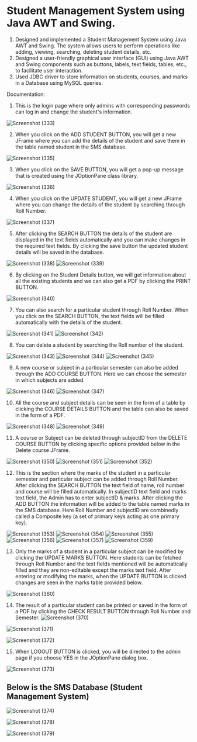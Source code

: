 
# Student Management System using Java AWT and Swing.
1. Designed and implemented a Student Management System using Java AWT and Swing. The system allows users to perform operations like adding, viewing, searching, deleting student details, etc.
2. Designed a user-friendly graphical user interface (GUI) using Java AWT and Swing components such as buttons, labels, text fields, tables, etc., to facilitate user interaction.
3. Used JDBC driver to store information on students, courses, and marks in a Database using MySQL queries.

Documentation:
1. This is the login page where only admins with corresponding passwords can log in and change the student's information.
   
![Screenshot (333)](https://github.com/GurujuAkhila/Student-Management-System/assets/125969582/4d071e8f-9b36-41e7-92b6-f765670dab05)

2. When you click on the ADD STUDENT BUTTON, you will get a new JFrame where you can add the details of the student and save them in the table named student in the SMS database.
   
![Screenshot (335)](https://github.com/GurujuAkhila/Student-Management-System/assets/125969582/b030390d-6563-43fe-b051-3c7f42d7553a)

3. When you click on the SAVE BUTTON, you will get a pop-up message that is created using the JOptionPane class library.
   
![Screenshot (336)](https://github.com/GurujuAkhila/Student-Management-System/assets/125969582/929cd3f1-c935-4d8a-bbc5-f58a8c522139)

4. When you click on the UPDATE STUDENT, you will get a new JFrame where you can change the details of the student by searching through Roll Number.
   
![Screenshot (337)](https://github.com/GurujuAkhila/Student-Management-System/assets/125969582/8e4d6a69-2b18-42bf-8ef9-02226a06e333)

5. After clicking the SEARCH BUTTON the details of the student are displayed in the text fields automatically and you can make changes in the required text fields. By clicking the save button the updated student details will be saved in the database.
   
![Screenshot (338)](https://github.com/GurujuAkhila/Student-Management-System/assets/125969582/0ae4296d-28dc-4241-b8d7-749007167e03)
![Screenshot (339)](https://github.com/GurujuAkhila/Student-Management-System/assets/125969582/e08e513c-cac3-4a6d-a5da-ee553a812a49)

6. By clicking on the Student Details button, we will get information about all the existing students and we can also get a PDF by clicking the PRINT BUTTON.
    
![Screenshot (340)](https://github.com/GurujuAkhila/Student-Management-System/assets/125969582/03377448-719a-4365-84f0-e4cb766a578d)

7. You can also search for a particular student through Roll Number. When you click on the SEARCH BUTTON, the text fields will  be filled automatically with the details of the student.
    
![Screenshot (341)](https://github.com/GurujuAkhila/Student-Management-System/assets/125969582/d89568dd-86a0-4080-85e9-043cfb505ce6)
![Screenshot (342)](https://github.com/GurujuAkhila/Student-Management-System/assets/125969582/bc25af16-5f8e-4fc2-aa50-d1b6c669c164)

8. You can delete a student by searching the Roll number of the student.
    
![Screenshot (343)](https://github.com/GurujuAkhila/Student-Management-System/assets/125969582/0b253844-b00b-46c3-8081-f432ef79e561)
![Screenshot (344)](https://github.com/GurujuAkhila/Student-Management-System/assets/125969582/f1fa620a-a6d8-49b9-9ef8-d60a8a62a852)
![Screenshot (345)](https://github.com/GurujuAkhila/Student-Management-System/assets/125969582/66f09d0b-9a84-4c1a-b238-9ab99e2cda45)

9. A new course or subject in a particular semester can also be added through the ADD COURSE BUTTON. Here we can choose the semester in which subjects are added.
    
![Screenshot (346)](https://github.com/GurujuAkhila/Student-Management-System/assets/125969582/27e262fd-ef74-4a07-8be3-d1f14e182999)
![Screenshot (347)](https://github.com/GurujuAkhila/Student-Management-System/assets/125969582/09526dbd-0a76-4cce-b801-2bed702591f7)

10. All the course and subject details can be seen in the form of a table by clicking the COURSE DETAILS BUTTON and the table can also be saved in the form of a PDF.
    
![Screenshot (348)](https://github.com/GurujuAkhila/Student-Management-System/assets/125969582/98d267e3-8dac-404b-bbd7-ec716471d05b)
![Screenshot (349)](https://github.com/GurujuAkhila/Student-Management-System/assets/125969582/c87ffd5c-628a-4fe2-8bd7-3304b456fb89)

11. A course or Subject can be deleted through subjectID from the DELETE COURSE BUTTON by clicking specific options provided below in the Delete course JFrame.
    
![Screenshot (350)](https://github.com/GurujuAkhila/Student-Management-System/assets/125969582/8b73f6b5-15d9-4e01-bec2-d488884f178a)
![Screenshot (351)](https://github.com/GurujuAkhila/Student-Management-System/assets/125969582/63852008-b35f-40b3-bea8-6489f28ebf4c)
![Screenshot (352)](https://github.com/GurujuAkhila/Student-Management-System/assets/125969582/c50af73a-c62d-48d2-a55d-387364143231)

12. This is the section where the marks of the student in a particular semester and particular subject can be added through Roll Number. After clicking the SEARCH BUTTON the text field of name, roll number and course will be filled automatically. In subjectID text field and marks text field, the Admin has to enter subjectID & marks. After clicking the ADD BUTTON the information will be added to the table named marks in the SMS database. Here Roll Number and subjectID are combinedly called a Composite key (a set of primary keys acting as one primary key).
    
![Screenshot (353)](https://github.com/GurujuAkhila/Student-Management-System/assets/125969582/494ad103-2da4-4834-b7a5-aaa5b55c86ca)
![Screenshot (354)](https://github.com/GurujuAkhila/Student-Management-System/assets/125969582/b795923c-1c57-4311-9bfa-79e1e1d24481)
![Screenshot (355)](https://github.com/GurujuAkhila/Student-Management-System/assets/125969582/f769a27d-fd57-438d-bb8f-6a7d79469982)
![Screenshot (356)](https://github.com/GurujuAkhila/Student-Management-System/assets/125969582/94ba1b15-7b0c-4c5d-ba90-96de623844bd)
![Screenshot (357)](https://github.com/GurujuAkhila/Student-Management-System/assets/125969582/97d02117-7d42-4c0c-80b9-db37d846a780)
![Screenshot (359)](https://github.com/GurujuAkhila/Student-Management-System/assets/125969582/c2912a3f-ddcd-4294-9de7-1024fed39e3d)

13. Only the marks of a student in a particular subject can be modified by clicking the UPDATE MARKS BUTTON. Here students can be fetched through Roll Number and the text fields mentioned will be automatically filled and they are non-editable except the marks text field. After entering or modifying the marks, when the UPDATE BUTTON is clicked changes are seen in the marks table provided below.
    
![Screenshot (360)](https://github.com/GurujuAkhila/Student-Management-System/assets/125969582/9c7d66a2-49f9-4a9e-a6d4-5ce666984ebe)

14. The result of a particular student can be printed or saved in the form of a PDF by clicking the CHECK RESULT BUTTON through Roll Number and Semester.
![Screenshot (370)](https://github.com/GurujuAkhila/Student-Management-System/assets/125969582/427d80fd-29ef-4021-9fdb-e96e9d860e38)

![Screenshot (371)](https://github.com/GurujuAkhila/Student-Management-System/assets/125969582/73aa78ce-f701-42c4-9a66-6f2f335a9e88)

![Screenshot (372)](https://github.com/GurujuAkhila/Student-Management-System/assets/125969582/b940e8fe-136c-48eb-8279-e1277941fe2b)

15. When LOGOUT BUTTON is clicked, you will be directed to the admin page if you choose YES in the JOptionPane dialog box.

![Screenshot (373)](https://github.com/GurujuAkhila/Student-Management-System/assets/125969582/d44d6561-14f9-4134-b30a-071f9c8499e8)

## Below is the SMS Database (Student Management System)

![Screenshot (374)](https://github.com/GurujuAkhila/Student-Management-System/assets/125969582/55130f8a-a33e-4cc3-b0ca-e23622bb4308)

![Screenshot (378)](https://github.com/GurujuAkhila/Student-Management-System/assets/125969582/1b077e36-aaab-4227-916b-7e7990320920)

![Screenshot (379)](https://github.com/GurujuAkhila/Student-Management-System/assets/125969582/8cc85015-64a6-402e-abcc-1b16b8f3c70f)







